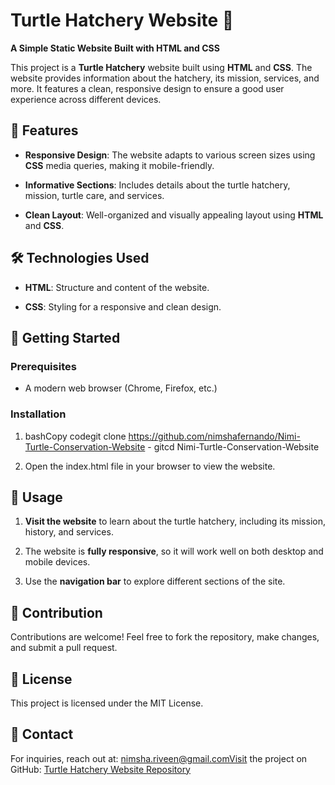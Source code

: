 Turtle Hatchery Website 🐢
==========================

**A Simple Static Website Built with HTML and CSS**

This project is a **Turtle Hatchery** website built using **HTML** and **CSS**. The website provides information about the hatchery, its mission, services, and more. It features a clean, responsive design to ensure a good user experience across different devices.

🌟 Features
-----------

*   **Responsive Design**: The website adapts to various screen sizes using **CSS** media queries, making it mobile-friendly.
    
*   **Informative Sections**: Includes details about the turtle hatchery, mission, turtle care, and services.
    
*   **Clean Layout**: Well-organized and visually appealing layout using **HTML** and **CSS**.
    

🛠️ Technologies Used
---------------------

*   **HTML**: Structure and content of the website.
    
*   **CSS**: Styling for a responsive and clean design.
    

📌 Getting Started
------------------

### **Prerequisites**

*   A modern web browser (Chrome, Firefox, etc.)
    

### **Installation**

1.  bashCopy codegit clone https://github.com/nimshafernando/Nimi-Turtle-Conservation-Website - gitcd Nimi-Turtle-Conservation-Website
    
2.  Open the index.html file in your browser to view the website.
    

📖 Usage
--------

1.  **Visit the website** to learn about the turtle hatchery, including its mission, history, and services.
    
2.  The website is **fully responsive**, so it will work well on both desktop and mobile devices.
    
3.  Use the **navigation bar** to explore different sections of the site.
    

🤝 Contribution
---------------

Contributions are welcome! Feel free to fork the repository, make changes, and submit a pull request.

📜 License
----------

This project is licensed under the MIT License.

📧 Contact
----------

For inquiries, reach out at: nimsha.riveen@gmail.comVisit the project on GitHub: [Turtle Hatchery Website Repository](https://github.com/nimshafernando/Nimi-Turtle-Conservation-Website)

